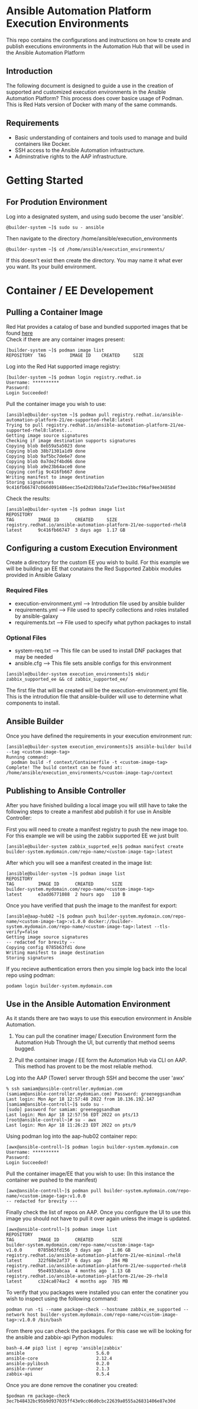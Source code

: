 # Ansible Automation Platform Execution Environments
This repo contains the configurations and instructions on how to create and publish executions environments in the Automation Hub that will be used in the Ansible Automation Platform

## Introduction
The following document is designed to guide a use in the creation of supported and customized execution environments in the Ansible Automation Platform? This process does cover basice usage of Podman. This is Red Hats version of Docker with many of the same commands. 

## Requirements
- Basic understanding of containers and tools used to manage and build containers like Docker.
- SSH access to the Ansible Automation infrastructure. 
- Adminstrative rights to the AAP infrastructure.  

# Getting Started

## For Prodution Environment

Log into a designated system, and using sudo become the user 'ansible'.
```
@builder-system ~]$ sudo su - ansible
```
Then navigate to the directory /home/ansible/execution_environments
```
@builder-system ~]$ cd /home/ansible/execution_environments/  
```
If this doesn't exist then create the directory. You may name it what ever you want. Its your build environment.

# Container / EE Developement 

## Pulling a Container Image

Red Hat provides a catalog of base and bundled supported images that be found [here](https://catalog.redhat.com/software/containers/search?p=1&build_categories_list=Automation%20Execution%20Environment)  
Check if there are any container images present:   
```
[builder-system ~]$ podman image list
REPOSITORY  TAG         IMAGE ID    CREATED     SIZE
```
Log into the Red Hat supported image registry:  
```
[builder-system ~]$ podman login registry.redhat.io
Username: **********
Password:
Login Succeeded!
```
Pull the container image you wish to use:  
```
[ansible@builder-system ~]$ podman pull registry.redhat.io/ansible-automation-platform-21/ee-supported-rhel8:latest
Trying to pull registry.redhat.io/ansible-automation-platform-21/ee-supported-rhel8:latest...
Getting image source signatures
Checking if image destination supports signatures
Copying blob 8eb59a5a5023 done
Copying blob 38b71301a1d9 done
Copying blob 9af5bc7de6e7 done
Copying blob 0a7de2f4bd66 done
Copying blob a9e23b64ace0 done
Copying config 9c416fb667 done
Writing manifest to image destination
Storing signatures
9c416fb66747c066d091486eec35e42d19b0a72a5ef3ee1bbcf96af9ee34858d
```
Check the results:  
```
[ansible@builder-system ~]$ podman image list
REPOSITORY                                                            TAG         IMAGE ID      CREATED     SIZE
registry.redhat.io/ansible-automation-platform-21/ee-supported-rhel8  latest      9c416fb66747  3 days ago  1.17 GB
```
## Configuring a custom Execution Environment
Create a directory for the custom EE you wish to build. For this example we will be building an EE that conatains the Red Supported Zabbix modules provided in Ansible Galaxy

### Required Files
- execution-environment.yml --> Introdution file used by ansible builder 
- requirements.yml --> File used to specify collections and roles installed by ansible-galaxy
- requirements.txt --> File used to specify what python packages to install

### Optional Files
- system-req.txt --> This file can be used to install DNF packages that may be needed
- ansible.cfg  --> This file sets ansible configs for this environment
```
[ansible@builder-system execution_environments]$ mkdir zabbix_supported_ee && cd zabbix_supported_ee/
```
The first file that will be created will be the execution-environment.yml file. This is the introdution file that ansible-builder will use to determine what components to install.

## Ansible Builder
Once you have defined the requirements in your execution environment run:
```
[ansible@builder-system execution_environments]$ ansible-builder build --tag <custom-image-tag>
Running command:
  podman build -f context/Containerfile -t <custom-image-tag>
Complete! The build context can be found at: /home/ansible/execution_environments/<custom-image-tag>/context
```

## Publishing to Ansible Controller
After you have finished building a local image you will still have to take the following steps to create a manifest abd publish it for use in Ansible Controller:

First you will need to create a manifest registry to push the new image too.
For this example we will be using the zabbix supported EE we just built
```
[ansible@builder-system zabbix_supprted_ee]$ podman manifest create builder-system.mydomain.com/repo-name/<custom-image-tag>:latest
```
After which you will see a manifest created in the image list:
```
[ansible@builder-system ~]$ podman image list
REPOSITORY                                                            TAG         IMAGE ID      CREATED       SIZE
builder-system.mydomain.com/repo-name/<custom-image-tag>                    latest      e3add6771088  2 hours ago   110 B
```
Once you have verified that push the image to the manifest for export:
```
[ansible@aap-hub02 ~]$ podman push builder-system.mydomain.com/repo-name/<custom-image-tag>:v1.0.0 docker://builder-system.mydomain.com/repo-name/<custom-image-tag>:latest --tls-verify=false
Getting image source signatures
-- redacted for brevity --
Copying config 0785b63fd1 done
Writing manifest to image destination
Storing signatures
```
If you recieve authentication errors then you simple log back into the local repo using podman:
```
podamn login builder-system.mydomain.com
```

## Use in the Ansible Automation Environment

As it stands there are two ways to use this execution environment in Ansible Automation.

1. You can pull the conatiner image/ Execution Environment form the Automation Hub Through the UI, but currently that method 
   seems bugged.

2. Pull the container image / EE form the Automation Hub via CLI on AAP. This method has provent to be the most reliable method.

Log into the AAP (Tower) server through SSH and become the user 'awx'
```
% ssh samiam@ansible-controller.mydomian.com
(samiam@ansible-controller.mydomian.com) Password: greeneggsandham
Last login: Mon Apr 18 12:57:48 2022 from 10.136.192.147
[samiam@ansible-controll~]$ sudo su -
[sudo] password for samiam: greeneggsandham
Last login: Mon Apr 18 12:57:56 EDT 2022 on pts/13
[root@ansible-controll~]# su - awx
Last login: Mon Apr 18 11:26:23 EDT 2022 on pts/9
```
Using podman log into the aap-hub02 container repo:
```
[awx@ansible-controll~]$ podman login builder-system.mydomain.com
Username: **********
Password:
Login Succeeded!
```
Pull the container image/EE that you wish to use: (In this instance the container we pushed to the manifest)
```
[awx@ansible-controll~]$ podman pull builder-system.mydomain.com/repo-name/<custom-image-tag>:v1.0.0
-- redacted for brevity ---
```

Finally check the list of repos on AAP. Once you configure the UI to use this image you should not have to pull 
it over again unless the image is updated.
```
[awx@ansible-controll~]$ podman image list
REPOSITORY                                                            TAG         IMAGE ID      CREATED       SIZE
builder-system.mydomain.com/repo-name/<custom-image-tag>                    v1.0.0      0785b63fd156  3 days ago    1.86 GB
registry.redhat.io/ansible-automation-platform-21/ee-minimal-rhel8    latest      322f68e2af37  6 days ago    394 MB
registry.redhat.io/ansible-automation-platform-21/ee-supported-rhel8  latest      95e4933abcaa  4 months ago  1.13 GB
registry.redhat.io/ansible-automation-platform-21/ee-29-rhel8         latest      c324ca074ac2  4 months ago  785 MB
```
To verify that you packages were installed you can enter the conatiner you wish to inspect using the following command:
```
podman run -ti --name package-check --hostname zabbix_ee_supported --network host builder-system.mydomain.com/repo-name/<custom-image-tag>:v1.0.0 /bin/bash
```
From there you can check the packages. For this case we will be looking for the ansible and zabbix-api Python modules:
```
bash-4.4# pip3 list | egrep 'ansible|zabbix'
ansible                           5.6.0
ansible-core                      2.12.4
ansible-pylibssh                  0.2.0
ansible-runner                    2.1.3
zabbix-api                        0.5.4
```
Once you are done remove the conatiner you created:
```
$podman rm package-check
3ec7b48432bc95b9d937035ff43e9cc06d0cbc22639a0555a26831406e87e30d
```
